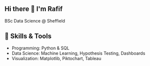 ## Hi there 👋 I'm Rafif
BSc Data Science @ Sheffield
## 🚀 Skills & Tools  
- Programming: Python & SQL  
- Data Science: Machine Learning, Hypothesis Testing, Dashboards  
- Visualization: Matplotlib, Piktochart, Tableau 
<!--
**RafifAljuraybah/RafifAljuraybah** is a ✨ _special_ ✨ repository because its `README.md` (this file) appears on your GitHub profile.

Here are some ideas to get you started:

- 🔭 I’m currently working on ...
- 🌱 I’m currently learning ...
- 👯 I’m looking to collaborate on ...
- 🤔 I’m looking for help with ...
- 💬 Ask me about ...
- 📫 How to reach me: ...
- 😄 Pronouns: ...
- ⚡ Fun fact: ...
-->
